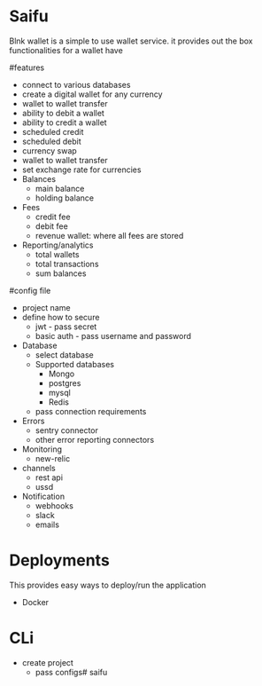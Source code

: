 # Saifu
Blnk wallet is a simple to use wallet service. it provides out the box functionalities for a wallet have

#features
- connect to various databases
- create a digital wallet for any currency
- wallet to wallet transfer
- ability to debit a wallet
- ability to credit a wallet
- scheduled credit
- scheduled debit
- currency swap
- wallet to wallet transfer
- set exchange rate for currencies
- Balances
  - main balance
  - holding balance
- Fees
  - credit fee
  - debit fee
  - revenue wallet:  where all fees are stored
- Reporting/analytics
  - total wallets
  - total transactions
  - sum balances

#config file
* project name
* define how to secure
  * jwt - pass secret
  * basic auth - pass username and password
* Database
  * select database
  * Supported databases
    * Mongo
    * postgres
    * mysql
    * Redis
  * pass connection requirements
* Errors
  * sentry connector
  * other error reporting connectors
* Monitoring
  * new-relic
* channels
  * rest api
  * ussd
* Notification
  * webhooks
  * slack
  * emails

# Deployments
This provides easy ways to deploy/run the application
* Docker

# CLi
* create project
  * pass configs# saifu
